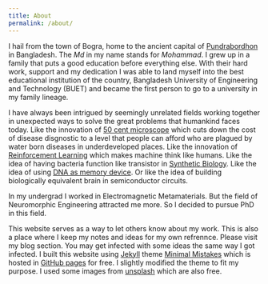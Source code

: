 ```yaml
---
title: About
permalink: /about/
---
```


I hail from the town of Bogra, home to the ancient capital of [Pundrabordhon](https://en.wikipedia.org/wiki/Mahasthangarh) in Bangladesh. The *Md* in my name stands for *Mohammad*. I grew up in a family that puts a good education before everything else. With their hard work, support and my dedication I was able to land myself into the best educational institution of the country, Bangladesh University of Engineering and Technology (BUET) and became the first person to go to a university in my family lineage.

I have always been intrigued by seemingly unrelated fields working together in unexpected ways to solve the great problems that humankind faces today. Like the innovation of [50 cent microscope](https://www.ted.com/talks/manu_prakash_a_50_cent_microscope_that_folds_like_origami?language=en) which cuts down the cost of disease disgnostic to a level that people can afford who are plagued by water born diseases in underdeveloped places. Like the innovation of [Reinforcement Learning](http://www.incompleteideas.net/) which makes machine think like humans. Like the idea of having bacteria function like transistor in [Synthetic Biology](https://science.sciencemag.org/content/340/6132/599). Like the idea of using [DNA as memory device](https://science.sciencemag.org/content/337/6102/1628). Or like the idea of building biologically equivalent brain in semiconductor circuits.

In my undergrad I worked in Electromagnetic Metamaterials. But the field of Neuromorphic Engineering attracted me more. So I decided to pursue PhD in this field. 

This website serves as a way to let others know about my work. This is also a place where I keep my notes and ideas for my own refrennce. Please visit my blog section. You may get infected with some ideas the same way I got infected. I built this website using [Jekyll](https://jekyllrb.com/) theme [Minimal Mistakes](https://mmistakes.github.io/minimal-mistakes/) which is hosted in [GitHub pages](https://pages.github.com/) for free. I slightly modified the theme to fit my purpose. I used some images from [unsplash](https://unsplash.com/) which are also free. 
